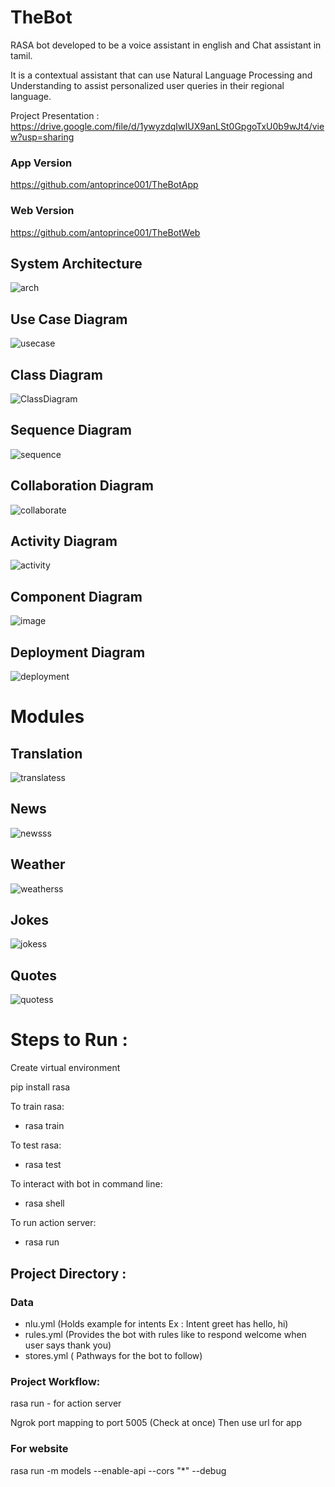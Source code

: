 # TheBot
RASA bot developed to be a voice assistant in english and Chat assistant in tamil.

It is a contextual assistant that can use Natural Language Processing and Understanding to assist personalized user queries  in their regional language.

Project Presentation :  https://drive.google.com/file/d/1ywyzdqIwIUX9anLSt0GpgoTxU0b9wJt4/view?usp=sharing

### App Version  
https://github.com/antoprince001/TheBotApp

### Web Version 
https://github.com/antoprince001/TheBotWeb

## System Architecture

![arch](https://user-images.githubusercontent.com/47826916/128602459-6230671f-a321-4f74-8a93-9bf19c2d041e.JPG)

## Use Case Diagram

![usecase](https://user-images.githubusercontent.com/47826916/128602485-0f5b19a4-64d8-4185-8399-6f1df62c5334.JPG)

## Class Diagram

![ClassDiagram](https://user-images.githubusercontent.com/47826916/128602688-46e5aa2f-4238-414a-bbb7-86c87f919cd3.JPG)

## Sequence Diagram

![sequence](https://user-images.githubusercontent.com/47826916/128602697-0f310310-029c-4ed1-b081-3ccd5cbadad4.JPG)

## Collaboration Diagram

![collaborate](https://user-images.githubusercontent.com/47826916/128602718-2553e9f3-069d-49f8-bd51-946f73146149.JPG)

## Activity Diagram

![activity](https://user-images.githubusercontent.com/47826916/128602747-a1b14191-e5c0-40bf-b595-9194410ca559.JPG)

## Component Diagram

![image](https://user-images.githubusercontent.com/47826916/128602779-0b6222aa-7ec0-4d8e-99fe-643f10f93158.png)

## Deployment Diagram

![deployment](https://user-images.githubusercontent.com/47826916/128602799-efa81f2e-081e-4f20-a542-9cbb9ec48206.JPG)


# Modules 

## Translation

![translatess](https://user-images.githubusercontent.com/47826916/128602935-7a4aae41-632b-4644-9520-874f29c4c24f.JPG)

## News

![newsss](https://user-images.githubusercontent.com/47826916/128602850-8c98b09c-bcaf-401c-b26e-1c7a581b2504.JPG)

## Weather

![weatherss](https://user-images.githubusercontent.com/47826916/128602886-37eb02e8-c2ee-491b-aef6-1ff04a16744e.JPG)

## Jokes

![jokess](https://user-images.githubusercontent.com/47826916/128602906-6f9486f2-bd40-4180-9d38-000d9a93ad9e.JPG)

## Quotes

![quotess](https://user-images.githubusercontent.com/47826916/128602915-fe081fb6-3608-4151-8757-2c49bd35056e.JPG)

# Steps to Run : 

Create virtual environment

pip install rasa

To train rasa:
  - rasa train
  
To test rasa:
  - rasa test
  
To interact with bot in command line:
  - rasa shell
  
To run action server:
  - rasa run
  

## Project Directory :

 ### Data
 - nlu.yml (Holds example for intents Ex : Intent greet has hello, hi)
 - rules.yml (Provides the bot with rules like to respond welcome when user says thank you)
 - stores.yml ( Pathways for the bot to follow)


 ### Project Workflow:

 rasa run - for action server

 Ngrok port mapping to port 5005 (Check at once)
 Then use url for app

 ### For website 

 rasa run -m models --enable-api --cors "*" --debug 
  
